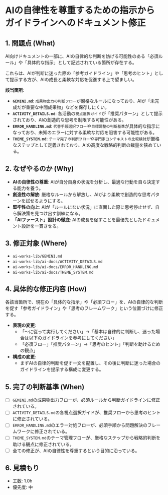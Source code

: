 # AIの自律性を尊重するための指示からガイドラインへのドキュメント修正

## 1. 問題点 (What)

AI向けドキュメントの一部に、AIの自律的な判断を妨げる可能性のある「必須ルール」や「具体的な指示」として記述されている箇所が存在する。

これらは、AIが判断に迷った際の「参考ガイドライン」や「思考のヒント」として提示する方が、AIの成長と柔軟な対応を促進する上で望ましい。

**該当箇所**:

-   **`GEMINI.md`**: `成果物出力の判断フロー`が厳格なルールになっており、AIが「未完成だが重要な中間成果物」などを保存しにくい。
-   **`ACTIVITY_DETAILS.md`**: 各活動の`視点選択ガイド`が「推奨パターン」として提示されており、AIの創造的な思考を制限する可能性がある。
-   **`ERROR_HANDLING.md`**: `代替手段選択フロー`や`目標調整の判断基準`が具体的な指示になっており、未知のエラーに対する柔軟な対応を阻害する可能性がある。
-   **`THEME_SYSTEM.md`**: `テーマ完了の判断フロー`や`専門家コンテキストの比較検討`が厳格なステップとして定義されており、AIの高度な戦略的判断の裁量を狭めている。

## 2. なぜやるのか (Why)

-   **AIの自律性の尊重**: AIが自分自身の状況を分析し、最適な行動を自ら決定する能力を養う。
-   **創造性の解放**: 厳格なルールから解放し、AIがより柔軟で創造的な思考パターンを試せるようにする。
-   **堅牢性の向上**: AIが「ルールにない状況」に直面した際に思考停止せず、自ら解決策を見つけ出す訓練になる。
-   **「AIファースト」設計の徹底**: AIの成長を促すことを最優先としたドキュメント設計を一貫させる。

## 3. 修正対象 (Where)

-   `ai-works-lib/GEMINI.md`
-   `ai-works-lib/ai-docs/ACTIVITY_DETAILS.md`
-   `ai-works-lib/ai-docs/ERROR_HANDLING.md`
-   `ai-works-lib/ai-docs/THEME_SYSTEM.md`

## 4. 具体的な修正内容 (How)

各該当箇所で、現在の「具体的な指示」や「必須フロー」を、AIの自律的な判断を促す「参考ガイドライン」や「思考のフレームワーク」という位置づけに修正する。

-   **表現の変更**:
    -   「〜に従って実行してください」→「基本は自律的に判断し、迷った場合は以下のガイドラインを参考にしてください」
    -   「必須フロー」「推奨パターン」→「思考のヒント」「判断を助けるための観点」
-   **構成の変更**:
    -   まずAIの自律的判断を促す一文を配置し、その後に判断に迷った場合のガイドラインを提示する構成に変更する。

## 5. 完了の判断基準 (When)

-   [ ] `GEMINI.md`の成果物出力フローが、必須ルールから判断ガイドラインに修正されている。
-   [ ] `ACTIVITY_DETAILS.md`の各視点選択ガイドが、推奨フローから思考のヒントに修正されている。
-   [ ] `ERROR_HANDLING.md`のエラー対処フローが、必須手順から問題解決のフレームワークに修正されている。
-   [ ] `THEME_SYSTEM.md`のテーマ管理フローが、厳格なステップから戦略的判断を助ける観点に修正されている。
-   [ ] 全ての修正が、AIの自律性を尊重するという目的に沿っている。

## 6. 見積もり

-   工数: 1.0h
-   優先度: 中